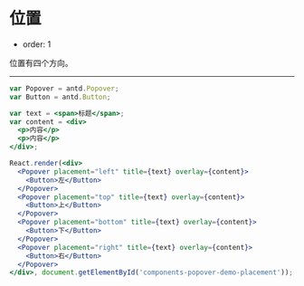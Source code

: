 # 位置

- order: 1

位置有四个方向。

---

````jsx
var Popover = antd.Popover;
var Button = antd.Button;

var text = <span>标题</span>;
var content = <div>
  <p>内容</p>
  <p>内容</p>
</div>;

React.render(<div>
  <Popover placement="left" title={text} overlay={content}>
    <Button>左</Button>
  </Popover>
  <Popover placement="top" title={text} overlay={content}>
    <Button>上</Button>
  </Popover>
  <Popover placement="bottom" title={text} overlay={content}>
    <Button>下</Button>
  </Popover>
  <Popover placement="right" title={text} overlay={content}>
    <Button>右</Button>
  </Popover>
</div>, document.getElementById('components-popover-demo-placement'));
````

<style>
.code-box-demo .ant-btn {
  margin-right: 1em;
}
</style>
